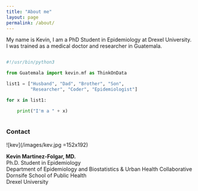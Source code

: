 ```yaml
---
title: "About me"
layout: page
permalink: /about/
---
```




My name is Kevin, I am a PhD Student in Epidemiology at Drexel University.  
I was trained as a medical doctor and researcher in Guatemala.

```python

#!/usr/bin/python3

from Guatemala import kevin.mf as ThinkOnData

list1 = ["Husband", "Dad", "Brother", "Son", 
		 "Researcher", "Coder", "Epidemiologist"] 

for x in list1:

    print("I'm a " + x)
    
```

### Contact     
![kev](/images/kev.jpg =152x192)

**Kevin Martinez-Folgar, MD.**   
Ph.D. Student in Epidemiology   
Department of Epidemiology and Biostatistics & Urban Health Collaborative   
Dornsife School of Public Health   
Drexel University    
